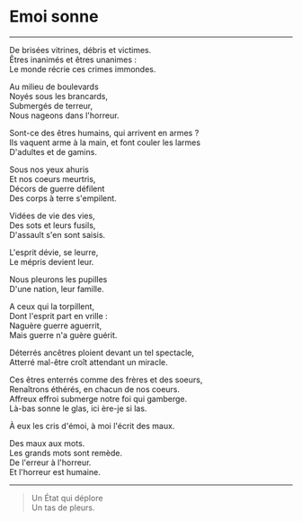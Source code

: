 # Emoi sonne

---

De brisées vitrines, débris et victimes.  
Êtres inanimés et êtres unanimes :  
Le monde récrie ces crimes immondes.  

Au milieu de boulevards  
Noyés sous les brancards,   
Submergés de terreur,  
Nous nageons dans l'horreur.  

Sont-ce des êtres humains, qui arrivent en armes ?  
Ils vaquent arme à la main, et font couler les larmes  
D'adultes et de gamins.  

Sous nos yeux ahuris   
Et nos coeurs meurtris,  
Décors de guerre défilent   
Des corps à terre s'empilent.  

Vidées de vie des vies,  
Des sots et leurs fusils,  
D'assault s'en sont saisis.  

L'esprit dévie, se leurre,  
Le mépris devient leur.  

Nous pleurons les pupilles  
D'une nation, leur famille.  

A ceux qui la torpillent,  
Dont l'esprit part en vrille :  
Naguère guerre aguerrit,  
Mais guerre n'a guère guérit.  

Déterrés ancêtres ploient devant un tel spectacle,  
Atterré mal-être croît attendant un miracle.  

Ces êtres enterrés comme des frères et des soeurs,  
Renaîtrons éthérés, en chacun de nos coeurs.  
Affreux effroi submerge notre foi qui gamberge.  
Là-bas sonne le glas, ici ère-je si las.  

À eux les cris d'émoi, à moi l'écrit des maux.  

Des maux aux mots.  
Les grands mots sont remède.  
De l'erreur à l'horreur.  
Et l'horreur est humaine.  

---

> Un État qui déplore  
> Un tas de pleurs.  
